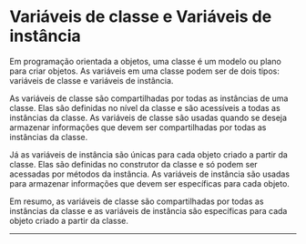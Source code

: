 # Variáveis de classe e Variáveis de instância

Em programação orientada a objetos, uma classe é um modelo ou plano para criar objetos. As variáveis em uma classe podem ser de dois tipos: variáveis de classe e variáveis de instância.

As variáveis de classe são compartilhadas por todas as instâncias de uma classe. Elas são definidas no nível da classe e são acessíveis a todas as instâncias da classe. As variáveis de classe são usadas quando se deseja armazenar informações que devem ser compartilhadas por todas as instâncias da classe.

Já as variáveis de instância são únicas para cada objeto criado a partir da classe. Elas são definidas no construtor da classe e só podem ser acessadas por métodos da instância. As variáveis de instância são usadas para armazenar informações que devem ser específicas para cada objeto.

Em resumo, as variáveis de classe são compartilhadas por todas as instâncias da classe e as variáveis de instância são específicas para cada objeto criado a partir da classe.

---